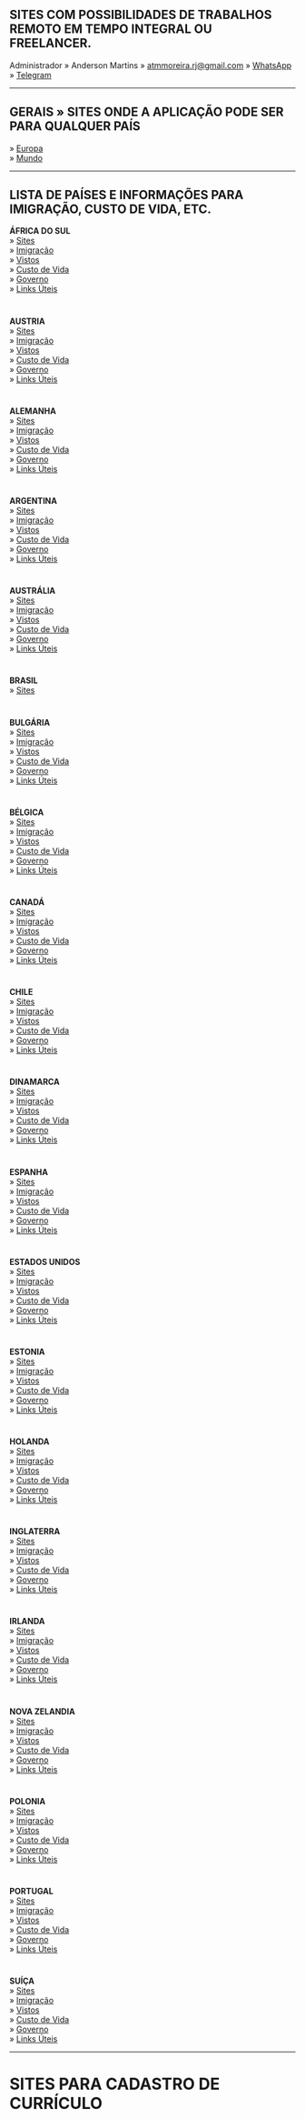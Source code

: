 ## SITES COM POSSIBILIDADES DE TRABALHOS REMOTO EM TEMPO INTEGRAL OU FREELANCER.


Administrador » Anderson Martins » [atmmoreira.rj@gmail.com](mailto:atmmoreira.rj@gmail.com) » [WhatsApp](https://api.whatsapp.com/send?phone=5521992890362) » [Telegram](https://telegram.me/atmmoreira)

---

## GERAIS » SITES ONDE A APLICAÇÃO PODE SER PARA QUALQUER PAÍS

» [Europa](europa.md)\
» [Mundo](mundo.md)

---

## LISTA DE PAÍSES E INFORMAÇÕES PARA IMIGRAÇÃO, CUSTO DE VIDA, ETC.

**ÁFRICA DO SUL**\
» [Sites](paises/africadosul/africadosul.md)\
» [Imigração](paises/africadosul/imigracao.md)\
» [Vistos](paises/africadosul/vistos.md)\
» [Custo de Vida](paises/africadosul/custo-de-vida.md)\
» [Governo](paises/africadosul/governo.md)\
» [Links Úteis](paises/africadosul/links-uteis.md)

# 

**AUSTRIA**\
» [Sites](paises/austria/austria.md)\
» [Imigração](paises/austria/imigracao.md)\
» [Vistos](paises/austria/vistos.md)\
» [Custo de Vida](paises/austria/custo-de-vida.md)\
» [Governo](paises/austria/governo.md)\
» [Links Úteis](paises/austria/links-uteis.md)

# 

**ALEMANHA**\
» [Sites](paises/alemanha/alemanha.md)\
» [Imigração](paises/alemanha/imigracao.md)\
» [Vistos](paises/alemanha/vistos.md)\
» [Custo de Vida](paises/alemanha/custo-de-vida.md)\
» [Governo](paises/alemanha/governo.md)\
» [Links Úteis](paises/alemanha/links-uteis.md)

# 

**ARGENTINA**\
» [Sites](paises/argentina/argentina.md)\
» [Imigração](paises/argentina/imigracao.md)\
» [Vistos](paises/argentina/vistos.md)\
» [Custo de Vida](paises/argentina/custo-de-vida.md)\
» [Governo](paises/argentina/governo.md)\
» [Links Úteis](paises/argentina/links-uteis.md)

# 
 
**AUSTRÁLIA**\
» [Sites](paises/australia/australia.md)\
» [Imigração](paises/australia/imigracao.md)\
» [Vistos](paises/australia/vistos.md)\
» [Custo de Vida](paises/australia/custo-de-vida.md)\
» [Governo](paises/australia/governo.md)\
» [Links Úteis](paises/australia/links-uteis.md)

# 

**BRASIL**\
» [Sites](paises/brasil.md)

# 

**BULGÁRIA**\
» [Sites](paises/bulgaria/bulgaria.md)\
» [Imigração](paises/bulgaria/imigracao.md)\
» [Vistos](paises/bulgaria/vistos.md)\
» [Custo de Vida](paises/bulgaria/custo-de-vida.md)\
» [Governo](paises/bulgaria/governo.md)\
» [Links Úteis](paises/bulgaria/links-uteis.md)

# 

**BÉLGICA**\
» [Sites](paises/belgica/belgica.md)\
» [Imigração](paises/belgica/imigracao.md)\
» [Vistos](paises/belgica/vistos.md)\
» [Custo de Vida](paises/belgica/custo-de-vida.md)\
» [Governo](paises/belgica/governo.md)\
» [Links Úteis](paises/belgica/links-uteis.md)

# 

**CANADÁ**\
» [Sites](paises/canada/canada.md)\
» [Imigração](paises/canada/imigracao.md)\
» [Vistos](paises/canada/vistos.md)\
» [Custo de Vida](paises/canada/custo-de-vida.md)\
» [Governo](paises/canada/governo.md)\
» [Links Úteis](paises/canada/links-uteis.md)

# 

**CHILE**\
» [Sites](paises/chile/chile.md)\
» [Imigração](paises/chile/imigracao.md)\
» [Vistos](paises/chile/vistos.md)\
» [Custo de Vida](paises/chile/custo-de-vida.md)\
» [Governo](paises/chile/governo.md)\
» [Links Úteis](paises/chile/links-uteis.md)

# 

**DINAMARCA**\
» [Sites](paises/dinamarca/dinamarca.md)\
» [Imigração](paises/dinamarca/imigracao.md)\
» [Vistos](paises/dinamarca/vistos.md)\
» [Custo de Vida](paises/dinamarca/custo-de-vida.md)\
» [Governo](paises/dinamarca/governo.md)\
» [Links Úteis](paises/dinamarca/links-uteis.md)

# 

**ESPANHA**\
» [Sites](paises/espanha/espanha.md)\
» [Imigração](paises/espanha/imigracao.md)\
» [Vistos](paises/espanha/vistos.md)\
» [Custo de Vida](paises/espanha/custo-de-vida.md)\
» [Governo](paises/espanha/governo.md)\
» [Links Úteis](paises/espanha/links-uteis.md)

# 

**ESTADOS UNIDOS**\
» [Sites](paises/eua/eua.md)\
» [Imigração](paises/eua/imigracao.md)\
» [Vistos](paises/eua/vistos.md)\
» [Custo de Vida](paises/eua/custo-de-vida.md)\
» [Governo](paises/eua/governo.md)\
» [Links Úteis](paises/eua/links-uteis.md)

# 

**ESTONIA**\
» [Sites](paises/estonia/estonia.md)\
» [Imigração](paises/estonia/imigracao.md)\
» [Vistos](paises/estonia/vistos.md)\
» [Custo de Vida](paises/estonia/custo-de-vida.md)\
» [Governo](paises/estonia/governo.md)\
» [Links Úteis](paises/estonia/links-uteis.md)

# 

**HOLANDA**\
» [Sites](paises/holanda/holanda.md)\
» [Imigração](paises/holanda/imigracao.md)\
» [Vistos](paises/holanda/vistos.md)\
» [Custo de Vida](paises/holanda/custo-de-vida.md)\
» [Governo](paises/holanda/governo.md)\
» [Links Úteis](paises/holanda/links-uteis.md)

# 

**INGLATERRA**\
» [Sites](paises/inglaterra/inglaterra.md)\
» [Imigração](paises/inglaterra/imigracao.md)\
» [Vistos](paises/inglaterra/vistos.md)\
» [Custo de Vida](paises/inglaterra/custo-de-vida.md)\
» [Governo](paises/inglaterra/governo.md)\
» [Links Úteis](paises/inglaterra/links-uteis.md)

# 

**IRLANDA**\
» [Sites](paises/irlanda/irlanda.md)\
» [Imigração](paises/irlanda/imigracao.md)\
» [Vistos](paises/irlanda/vistos.md)\
» [Custo de Vida](paises/irlanda/custo-de-vida.md)\
» [Governo](paises/irlanda/governo.md)\
» [Links Úteis](paises/irlanda/links-uteis.md)

# 

**NOVA ZELANDIA**\
» [Sites](paises/novazelandia/nova-zelandia.md)\
» [Imigração](paises/novazelandia/imigracao.md)\
» [Vistos](paises/novazelandia/vistos.md)\
» [Custo de Vida](paises/novazelandia/custo-de-vida.md)\
» [Governo](paises/novazelandia/governo.md)\
» [Links Úteis](paises/novazelandia/links-uteis.md)

# 

**POLONIA**\
» [Sites](paises/polonia/polonia.md)\
» [Imigração](paises/polonia/imigracao.md)\
» [Vistos](paises/polonia/vistos.md)\
» [Custo de Vida](paises/polonia/custo-de-vida.md)\
» [Governo](paises/polonia/governo.md)\
» [Links Úteis](paises/polonia/links-uteis.md)

# 

**PORTUGAL**\
» [Sites](paises/portugal/portugal.md)\
» [Imigração](paises/portugal/imigracao.md)\
» [Vistos](paises/portugal/vistos.md)\
» [Custo de Vida](paises/portugal/custo-de-vida.md)\
» [Governo](paises/portugal/governo.md)\
» [Links Úteis](paises/portugal/links-uteis.md)

# 

**SUÍÇA**\
» [Sites](paises/suica/suica.md)\
» [Imigração](paises/suica/imigracao.md)\
» [Vistos](paises/suica/vistos.md)\
» [Custo de Vida](paises/suica/custo-de-vida.md)\
» [Governo](paises/suica/governo.md)\
» [Links Úteis](paises/suica/links-uteis.md)

---


# SITES PARA CADASTRO DE CURRÍCULO
<!-- * SITES PARA CADASTRO DE CURRÍCULO *
https://github.com/cloudson/awesome-php-jobs
https://dev.to/dabit3/100-developer-jobs-companies-still-hiring-amid-the-coronavirus-crisis-58o8

https://thehub.io/jobs

www.futuregestaorh.com.br (http://www.futuregestaorh.com.br/)
www.cotidian.com.br (http://www.cotidian.com.br/)
www.grupofacility.com.br (http://www.grupofacility.com.br/)
www.dqueiroz.com.br (http://www.dqueiroz.com.br/)
www.grupomaoforte.com.br (http://www.grupomaoforte.com.br/)
www.domesticadolar.com.br (http://www.domesticadolar.com.br/)
www.allis.com.br (http://www.allis.com.br/)
www.curriculum.com.br (http://www.curriculum.com.br/)
www.grupofactt.com.br (http://www.grupofactt.com.br/)
www.dpprime.com.br (http://www.dpprime.com.br/)
www.agnempregos.com (http://www.agnempregos.com/)
www.alphawork.com.br (http://www.alphawork.com.br/)
www.deltarh.com.br (http://www.deltarh.com.br/)
www.gelre.com.br (http://www.gelre.com.br/)
www.enterpriserh.com.br (http://www.enterpriserh.com.br/)
www.agenciaalaide.com.br (http://www.agenciaalaide.com.br/)
www.grupofoco.com.br (http://www.grupofoco.com.br/)
www.empregos.com.br (http://www.empregos.com.br/)
www.baseerh.com.br (http://www.baseerh.com.br/)
www.farisco.com.br (http://www.farisco.com.br/)
www.grupofuncional.com.br (http://www.grupofuncional.com.br/)
www.grupogente.com.br (http://www.grupogente.com.br/)
www.grupoacerth.com.br (http://www.grupoacerth.com.br/)
www.desempenho.com.br (http://www.desempenho.com.br/)
www.adecco.com.br (http://www.adecco.com.br/)
www.gnaempregos.com.br (http://www.gnaempregos.com.br/)
www.carpediemconsultoria.com (http://www.carpediemconsultoria.com/)
www.big.com.br (http://www.big.com.br/)
www.fortalezaserv.com.br (http://www.fortalezaserv.com.br/)
www.ellosempregos.com.br (http://www.ellosempregos.com.br/)
www.espacoempregos.com.br (http://www.espacoempregos.com.br/)
www.contratando.com.br (http://www.contratando.com.br/)
www.foxtime.com.br (http://www.foxtime.com.br/)
www.diretrizrh.com.br (http://www.diretrizrh.com.br/)
www.grupocms.com.br (http://www.grupocms.com.br/)
www.ambc.com.br (http://www.ambc.com.br/)
www.ciee.org.br (http://www.ciee.org.br/)
www.agenciadocelar.com.br (http://www.agenciadocelar.com.br/)
www.astconsult.com.br (http://www.astconsult.com.br/)
www.gdaponto2.com (http://www.gdaponto2.com/)
www.globalempregos.com.br (http://www.globalempregos.com.br/)
www.agenciaquality.com.br (http://www.agenciaquality.com.br/)
www.desingerrh.com.br (http://www.desingerrh.com.br/)
www.amcn.com.br (http://www.amcn.com.br/)
www.eventual.com.br (http://www.eventual.com.br/)
www.grupodesafiorh.com.br (http://www.grupodesafiorh.com.br/)
www.appaservice.com.br (http://www.appaservice.com.br/)
www.ehute.com.br (http://www.ehute.com.br/)
www.grupoequipe.com.br (http://www.grupoequipe.com.br/)
www.attrh.com.br (http://www.attrh.com.br/)
www.gamma.com.br (http://www.gamma.com.br/)
www.espectativ.com.br (http://www.espectativ.com.br/)
www.grupoapse.com.br (http://www.grupoapse.com.br/)
www.agenciasuper.com.br (http://www.agenciasuper.com.br/)
www.grupomeet.com.br (http://www.grupomeet.com.br/)
www.grupopanna.com.br (http://www.grupopanna.com.br/)
www.grupopremiumservicos.com.br (http://www.grupopremiumservicos.com.br/)
www.grupoprorh.com.br (http://www.grupoprorh.com.br/)
www.grupototalservice.com.br (http://www.grupototalservice.com.br/)
www.gsmempregos.com.br (http://www.gsmempregos.com.br/)
www.haller.com.br (http://www.haller.com.br/)
www.hays.com.br (http://www.hays.com.br/)
www.hequilibrio.com.br (http://www.hequilibrio.com.br/)
www.hgrh.com.br (http://www.hgrh.com.br/)
www.humanus.srv.br (http://www.humanus.srv.br/)
www.idconsulting.com.br (http://www.idconsulting.com.br/)
www.idealempregos.net (http://www.idealempregos.net/)
www.infojobs.com.br (http://www.infojobs.com.br/)
www.innovequality.com.br (http://www.innovequality.com.br/)
www.integraempresarial.com.br (http://www.integraempresarial.com.br/)
www.interpersona.com.br (http://www.interpersona.com.br/)
www.jobcenter.com.br (http://www.jobcenter.com.br/)
www.kac.com.br (http://www.kac.com.br/)
www.kairosrh.com.br (http://www.kairosrh.com.br/)
www.kangurualphaville.com.br (http://www.kangurualphaville.com.br/)
www.kienbaum.com.br (http://www.kienbaum.com.br/)
www.kornferry.com.br (http://www.kornferry.com.br/)
www.krmrh.com.br (http://www.krmrh.com.br/) 
www.libercon.com.br (http://www.libercon.com.br/)
www.liferh.com.br (http://www.liferh.com.br/)
www.logicarh.com.br (http://www.logicarh.com.br/)
www.luandre.com.br (http://www.luandre.com.br/)
www.lumaconsultoriarh.com.br (http://www.lumaconsultoriarh.com.br/)
www.magnoservicos.com.br (http://www.magnoservicos.com.br/)
www.maiorh.com.br (http://www.maiorh.com.br/)
www.manager.com.br/empregos (http://www.manager.com.br/empregos)
www.manpower.com.br (http://www.manpower.com.br/)
www.maodeobratemporaria.com.br (http://www.maodeobratemporaria.com.br/)
www.maslowrh.com.br (http://www.maslowrh.com.br/)
www.masterline.com.br (http://www.masterline.com.br/)
www.mastertemp.com.br (http://www.mastertemp.com.br/)
www.mcmrh.com.br (http://www.mcmrh.com.br/)
www.mqservicos.com.br (http://www.mqservicos.com.br/)
www.mundialrecursoshumanos.com.br (http://www.mundialrecursoshumanos.com.br/)
www.networkempregos.com.br (http://www.networkempregos.com.br/)
www.novo.vagas.com.br (http://www.novo.vagas.com.br/)
www.parceira.com.br (http://www.parceira.com.br/)
www.penodical.com.br (http://www.penodical.com.br/)
www.peopledomus.com.br (http://www.peopledomus.com.br/)
www.periodical.com.br (http://www.periodical.com.br/)
www.phenomenarh.com.br
www.pmt.com.br
www.poptrade.com.br
www.portalabre.com.br
www.prhempregos.com.br
www.qualityservices.com.br
www.qualyrh.com.br
www.quinnservices.com.br
www.quirinoservices.com.br
www.qwrh.com.br
www.randstad.com.br
www.requisitorh.com.br
www.respec.com.br
www.rhag.com.br
www.rhelty.com.br
www.rhf.com.br
www.rhi.com.br
www.rodhesrh.com.br
www.rohlem.com.br
www.rpselecaoetreinamento.com.br
www.selex.com.br
www.seniorexecutive.com.br
www.servcompany.com.br
www.servtegempregos.com.br
www.sprinter.com.br
www.srmservicos.com.br
www.systworkempregos.com.br
www.temarh.com.br
www.timbretecnologia.com.br
www.topmasterrh.com.br
www.toprecursoshumanos.com.br
www.topwork.com.br
www.trabalhoja.com.br
www.trilhaempregos.com.br
www.ugs.com.br
www.vagas.com.br
www.verorh.com.br
www.victhal.com.br
www.vimaxrh.com.br
www.vrsrh.com.br -->


